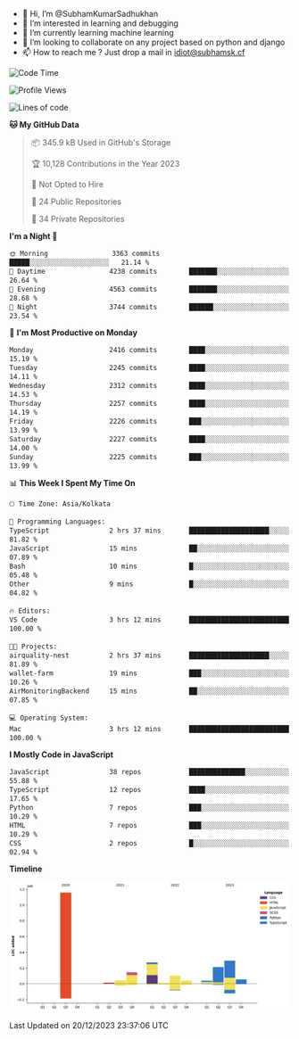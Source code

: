 - 👋 Hi, I’m @SubhamKumarSadhukhan
- 👀 I’m interested in learning and debugging
- 🌱 I’m currently learning machine learning
- 💞️ I’m looking to collaborate on any project based on python and django
- 📫 How to reach me ?
      Just drop a mail in idiot@subhamsk.cf

<!---
SubhamKumarSadhukhan/SubhamKumarSadhukhan is a ✨ special ✨ repository because its `README.md` (this file) appears on your GitHub profile.
You can click the Preview link to take a look at your changes.
--->


<!--START_SECTION:waka-->
![Code Time](http://img.shields.io/badge/Code%20Time-1%2C768%20hrs%2041%20mins-blue)

![Profile Views](http://img.shields.io/badge/Profile%20Views-0-blue)

![Lines of code](https://img.shields.io/badge/From%20Hello%20World%20I%27ve%20Written-2.4%20million%20lines%20of%20code-blue)

**🐱 My GitHub Data** 

> 📦 345.9 kB Used in GitHub's Storage 
 > 
> 🏆 10,128 Contributions in the Year 2023
 > 
> 🚫 Not Opted to Hire
 > 
> 📜 24 Public Repositories 
 > 
> 🔑 34 Private Repositories 
 > 
**I'm a Night 🦉** 

```text
🌞 Morning                3363 commits        █████░░░░░░░░░░░░░░░░░░░░   21.14 % 
🌆 Daytime                4238 commits        ███████░░░░░░░░░░░░░░░░░░   26.64 % 
🌃 Evening                4563 commits        ███████░░░░░░░░░░░░░░░░░░   28.68 % 
🌙 Night                  3744 commits        ██████░░░░░░░░░░░░░░░░░░░   23.54 % 
```
📅 **I'm Most Productive on Monday** 

```text
Monday                   2416 commits        ████░░░░░░░░░░░░░░░░░░░░░   15.19 % 
Tuesday                  2245 commits        ████░░░░░░░░░░░░░░░░░░░░░   14.11 % 
Wednesday                2312 commits        ████░░░░░░░░░░░░░░░░░░░░░   14.53 % 
Thursday                 2257 commits        ████░░░░░░░░░░░░░░░░░░░░░   14.19 % 
Friday                   2226 commits        ███░░░░░░░░░░░░░░░░░░░░░░   13.99 % 
Saturday                 2227 commits        ████░░░░░░░░░░░░░░░░░░░░░   14.00 % 
Sunday                   2225 commits        ███░░░░░░░░░░░░░░░░░░░░░░   13.99 % 
```


📊 **This Week I Spent My Time On** 

```text
🕑︎ Time Zone: Asia/Kolkata

💬 Programming Languages: 
TypeScript               2 hrs 37 mins       ████████████████████░░░░░   81.82 % 
JavaScript               15 mins             ██░░░░░░░░░░░░░░░░░░░░░░░   07.89 % 
Bash                     10 mins             █░░░░░░░░░░░░░░░░░░░░░░░░   05.48 % 
Other                    9 mins              █░░░░░░░░░░░░░░░░░░░░░░░░   04.82 % 

🔥 Editors: 
VS Code                  3 hrs 12 mins       █████████████████████████   100.00 % 

🐱‍💻 Projects: 
airquality-nest          2 hrs 37 mins       ████████████████████░░░░░   81.89 % 
wallet-farm              19 mins             ███░░░░░░░░░░░░░░░░░░░░░░   10.26 % 
AirMonitoringBackend     15 mins             ██░░░░░░░░░░░░░░░░░░░░░░░   07.85 % 

💻 Operating System: 
Mac                      3 hrs 12 mins       █████████████████████████   100.00 % 
```

**I Mostly Code in JavaScript** 

```text
JavaScript               38 repos            ██████████████░░░░░░░░░░░   55.88 % 
TypeScript               12 repos            ████░░░░░░░░░░░░░░░░░░░░░   17.65 % 
Python                   7 repos             ███░░░░░░░░░░░░░░░░░░░░░░   10.29 % 
HTML                     7 repos             ███░░░░░░░░░░░░░░░░░░░░░░   10.29 % 
CSS                      2 repos             █░░░░░░░░░░░░░░░░░░░░░░░░   02.94 % 
```



**Timeline**

![Lines of Code chart](https://raw.githubusercontent.com/SubhamKumarSadhukhan/SubhamKumarSadhukhan/main/assets/bar_graph.png)


 Last Updated on 20/12/2023 23:37:06 UTC
<!--END_SECTION:waka-->
